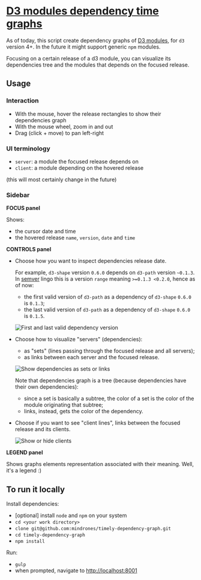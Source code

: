 # [D3 modules dependency time graphs](https://mindrones.github.io/timely-dependency-graph)

As of today, this script create dependency graphs of [D3 modules](https://github.com/d3), for `d3` version 4+.
In the future it might support generic `npm` modules.

Focusing on a certain release of a d3 module, you can visualize its dependencies tree and the modules that depends on the focused release.


## Usage

### Interaction

- With the mouse, hover the release rectangles to show their dependencies graph
- With the mouse wheel, zoom in and out
- Drag (click + move) to pan left-right

### UI terminology

- `server`: a module the focused release depends on
- `client`: a module depending on the hovered release

(this will most certainly change in the future)

### Sidebar

**FOCUS panel**

Shows:

- the cursor date and time
- the hovered release `name`, `version`, `date` and `time`

**CONTROLS panel**

- Choose how you want to inspect dependencies release date.

  For example, `d3-shape` version `0.6.0` depends on `d3-path` version `~0.1.3`. In [semver](https://github.com/npm/node-semver) lingo this is a version `range` meaning `>=0.1.3 <0.2.0`, hence as of now:
  - the first valid version of `d3-path` as a dependency of `d3-shape` `0.6.0` is `0.1.3`;
  - the last valid version of `d3-path` as a dependency of `d3-shape` `0.6.0` is `0.1.5`.

  ![First and last valid dependency version](https://raw.githubusercontent.com/mindrones/timely-dependency-graph/master/doc/images/d3_modules_use_first_or_last.gif)

- Choose how to visualize "servers" (dependencies):
  - as "sets" (lines passing through the focused release and all servers);
  - as links between each server and the focused release.

  ![Show dependencies as sets or links](https://raw.githubusercontent.com/mindrones/timely-dependency-graph/master/doc/images/d3_modules_dependencies_set_or_links.gif)

  Note that dependencies graph is a tree (because dependencies have their own dependencies):
  - since a set is basically a subtree, the color of a set is the color of the module originating that subtree;
  - links, instead, gets the color of the dependency.

- Choose if you want to see "client lines", links between the focused release and its clients.

  ![Show or hide clients](https://raw.githubusercontent.com/mindrones/timely-dependency-graph/master/doc/images/d3_modules_clients_shown_or_hidden.gif)

**LEGEND panel**

Shows graphs elements representation associated with their meaning.
Well, it's a legend :)


## To run it locally

Install dependencies:

- [optional] install `node` and `npm` on your system
- `cd <your work directory>`
- `clone git@github.com:mindrones/timely-dependency-graph.git`
- `cd timely-dependency-graph`
- `npm install`

Run:

- `gulp`
- when prompted, navigate to [http://localhost:8001](http://localhost:8001)
